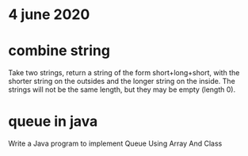 # 4 june 2020
 
# combine string
   Take two strings, return a string of the form short+long+short, with the shorter string on the outsides and the longer string on the 
   inside. The strings will not be the same length, but they may be empty (length 0).

# queue in java
   Write a Java program to implement Queue Using Array And Class
